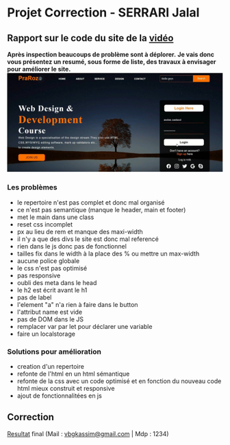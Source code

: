 # Projet Correction - SERRARI Jalal
## Rapport sur le code du site de la [vidéo](https://www.youtube.com/watch?v=CQZxeoQeo5c)

__Après inspection beaucoups de problème sont à déplorer.__
__Je vais donc vous présentez un resumé, sous forme de liste, des travaux à envisager pour améliorer le site.__
![Screenshot](./asset/Capture%20d%E2%80%99%C3%A9cran%202022-04-06%20131215.jpg "Screenshot")
### Les problèmes

* le repertoire n'est pas complet et donc mal organisé
* ce n'est pas semantique (manque le header, main et footer)
* met le main dans une class 
* reset css incomplet
* px au lieu de rem et manque des maxi-width
* il n'y a que des divs le site est donc mal referencé
* rien dans le js donc pas de fonctionnel
* tailles fix dans le width à la place des % ou mettre un max-width
* aucune police globale
* le css n'est pas optimisé
* pas responsive
* oubli des meta dans le head
* le h2 est écrit avant le h1 
* pas de label
* l'element "a" n'a rien à faire dans le button
* l'attribut name est vide 
* pas de DOM dans le JS
* remplacer var par let pour déclarer une variable
* faire un localstorage

### Solutions pour amélioration

* creation d'un repertoire 
* refonte de l'html en un html sémantique
* refonte de la css avec un code optimisé et en fonction du nouveau code html mieux construit et responsive
* ajout de fonctionnalitées en js

## Correction
[Resultat](https://katshoww.github.io/Correction/) final
(Mail : vbgkassim@gmail.com | Mdp : 1234)